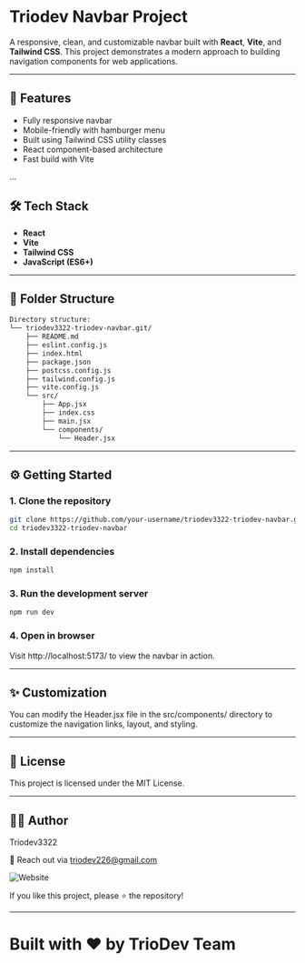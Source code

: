 # Triodev Navbar Project

A responsive, clean, and customizable navbar built with **React**, **Vite**, and **Tailwind CSS**. This project demonstrates a modern approach to building navigation components for web applications.

---

## 🚀 Features

- Fully responsive navbar
- Mobile-friendly with hamburger menu
- Built using Tailwind CSS utility classes
- React component-based architecture
- Fast build with Vite

...

## 🛠 Tech Stack

- **React**
- **Vite**
- **Tailwind CSS**
- **JavaScript (ES6+)**

---

## 📁 Folder Structure

```bash
Directory structure:
└── triodev3322-triodev-navbar.git/
    ├── README.md
    ├── eslint.config.js
    ├── index.html
    ├── package.json
    ├── postcss.config.js
    ├── tailwind.config.js
    ├── vite.config.js
    └── src/
        ├── App.jsx
        ├── index.css
        ├── main.jsx
        └── components/
            └── Header.jsx
```
---

## ⚙️ Getting Started

### 1. Clone the repository

```bash
git clone https://github.com/your-username/triodev3322-triodev-navbar.git
cd triodev3322-triodev-navbar
```

### 2. Install dependencies
```bash
npm install
```


### 3. Run the development server
```bash
npm run dev
```

### 4. Open in browser
Visit http://localhost:5173/ to view the navbar in action.

---

## ✨ Customization
You can modify the Header.jsx file in the src/components/ directory to customize the navigation links, layout, and styling.

---


## 📄 License
This project is licensed under the MIT License.

---

## 👨‍💻 Author
Triodev3322

📧 Reach out via triodev226@gmail.com

![Website]((https://triodev-web.vercel.app/))

If you like this project, please ⭐ the repository!

---

# Built with ❤️ by TrioDev Team
